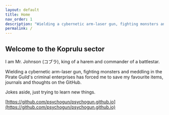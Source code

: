```yaml
---
layout: default
title: Home
nav_order: 1
description: "Wielding a cybernetic arm-laser gun, fighting monsters and meddling in the Pirate Guild's criminal enterprises has forced me to save my favourite items on the GitHub."
permalink: /
---
```


## Welcome to the Koprulu sector

I am Mr. Johnson (コブラ), king of a harem and commander of a battlestar.

Wielding a cybernetic arm-laser gun, fighting monsters and meddling in the Pirate Guild's criminal enterprises has forced me to save my favourite items, journals and thoughts on the GitHub.

Jokes aside, just trying to learn new things.

[https://github.com/psychogun/psychogun.github.io](https://github.com/psychogun/psychogun.github.io)

